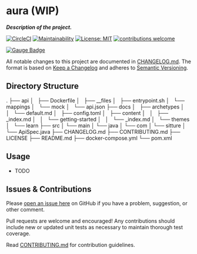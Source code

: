 # aura (WIP)
*__Description of the project.__*

[![CircleCI](https://circleci.com/gh/sitture/aura.svg?style=shield)](https://circleci.com/gh/sitture/aura) [![Maintainability](https://api.codeclimate.com/v1/badges/b5cc25a0c4b0722a6c60/maintainability)](https://codeclimate.com/github/sitture/aura/maintainability) [![License: MIT](https://img.shields.io/badge/License-MIT-yellow.svg?maxAge=2592000)](https://opensource.org/licenses/MIT) [![contributions welcome](https://img.shields.io/badge/contributions-welcome-brightgreen.svg?style=flat)](../../issues)

[![Gauge Badge](https://gauge.org/Gauge_Badge.svg)](https://gauge.org)

All notable changes to this project are documented in [CHANGELOG.md](CHANGELOG.md).
The format is based on [Keep a Changelog](http://keepachangelog.com/en/1.0.0/)
and adheres to [Semantic Versioning](http://semver.org/spec/v2.0.0.html).

## Directory Structure

.
├── api
│   ├── Dockerfile
│   ├── __files
│   ├── entrypoint.sh
│   └── mappings
│       └── mock
│           └── api.json
├── docs
│   ├── archetypes
│   │   └── default.md
│   ├── config.toml
│   ├── content
│   │   ├── _index.md
│   │   └── getting-started
│   │       └── _index.md
│   └── themes
│       └── learn
├── src
│   └── main
│       └── java
│           └── com
│               └── sitture
│                   └── ApiSpec.java
├── CHANGELOG.md
├── CONTRIBUTING.md
├── LICENSE
├── README.md
├── docker-compose.yml
└── pom.xml

## Usage

* TODO

## Issues & Contributions

Please [open an issue here](../../issues) on GitHub if you have a problem, suggestion, or other comment.

Pull requests are welcome and encouraged! Any contributions should include new or updated unit tests as necessary to maintain thorough test coverage.

Read [CONTRIBUTING.md](CONTRIBUTING.md) for contribution guidelines.
